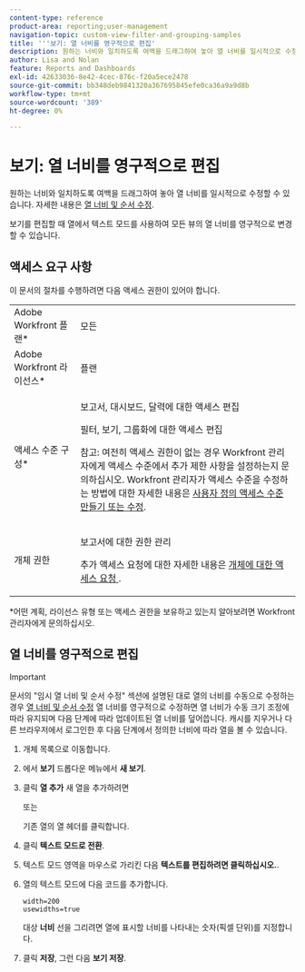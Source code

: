 ```yaml
---
content-type: reference
product-area: reporting;user-management
navigation-topic: custom-view-filter-and-grouping-samples
title: '''보기: 열 너비를 영구적으로 편집'
description: 원하는 너비와 일치하도록 여백을 드래그하여 놓아 열 너비를 일시적으로 수정할 수 있습니다. 자세한 내용은 열 너비 및 순서 수정을 참조하십시오.
author: Lisa and Nolan
feature: Reports and Dashboards
exl-id: 42633036-8e42-4cec-876c-f20a5ece2478
source-git-commit: bb348deb9841320a367695845efe0ca36a9a9d8b
workflow-type: tm+mt
source-wordcount: '389'
ht-degree: 0%

---
```


# 보기: 열 너비를 영구적으로 편집

원하는 너비와 일치하도록 여백을 드래그하여 놓아 열 너비를 일시적으로 수정할 수 있습니다. 자세한 내용은 [열 너비 및 순서 수정](../../../reports-and-dashboards/reports/reporting-elements/modify-column-width-order.md).

보기를 편집할 때 열에서 텍스트 모드를 사용하여 모든 뷰의 열 너비를 영구적으로 변경할 수 있습니다.

## 액세스 요구 사항

이 문서의 절차를 수행하려면 다음 액세스 권한이 있어야 합니다.

<table style="table-layout:auto"> 
 <col> 
 <col> 
 <tbody> 
  <tr> 
   <td role="rowheader">Adobe Workfront 플랜*</td> 
   <td> <p>모든</p> </td> 
  </tr> 
  <tr> 
   <td role="rowheader">Adobe Workfront 라이선스*</td> 
   <td> <p>플랜 </p> </td> 
  </tr> 
  <tr> 
   <td role="rowheader">액세스 수준 구성*</td> 
   <td> <p>보고서, 대시보드, 달력에 대한 액세스 편집</p> <p>필터, 보기, 그룹화에 대한 액세스 편집</p> <p>참고: 여전히 액세스 권한이 없는 경우 Workfront 관리자에게 액세스 수준에서 추가 제한 사항을 설정하는지 문의하십시오. Workfront 관리자가 액세스 수준을 수정하는 방법에 대한 자세한 내용은 <a href="../../../administration-and-setup/add-users/configure-and-grant-access/create-modify-access-levels.md" class="MCXref xref">사용자 정의 액세스 수준 만들기 또는 수정</a>.</p> </td> 
  </tr> 
  <tr> 
   <td role="rowheader">개체 권한</td> 
   <td> <p>보고서에 대한 권한 관리</p> <p>추가 액세스 요청에 대한 자세한 내용은 <a href="../../../workfront-basics/grant-and-request-access-to-objects/request-access.md" class="MCXref xref">개체에 대한 액세스 요청 </a>.</p> </td> 
  </tr> 
 </tbody> 
</table>

&#42;어떤 계획, 라이선스 유형 또는 액세스 권한을 보유하고 있는지 알아보려면 Workfront 관리자에게 문의하십시오.

## 열 너비를 영구적으로 편집

>[!IMPORTANT]
>
>문서의 &quot;임시 열 너비 및 순서 수정&quot; 섹션에 설명된 대로 열의 너비를 수동으로 수정하는 경우 [열 너비 및 순서 수정](../../../reports-and-dashboards/reports/reporting-elements/modify-column-width-order.md) 열 너비를 영구적으로 수정하면 열 너비가 수동 크기 조정에 따라 유지되며 다음 단계에 따라 업데이트된 열 너비를 덮어씁니다. 캐시를 지우거나 다른 브라우저에서 로그인한 후 다음 단계에서 정의한 너비에 따라 열을 볼 수 있습니다.

1. 개체 목록으로 이동합니다.
1. 에서 **보기** 드롭다운 메뉴에서 **새 보기**.

1. 클릭 **열 추가** 새 열을 추가하려면

   또는

   기존 열의 열 헤더를 클릭합니다.

1. 클릭 **텍스트 모드로 전환**.
1. 텍스트 모드 영역을 마우스로 가리킨 다음 **텍스트를 편집하려면 클릭하십시오.**.
1. 열의 텍스트 모드에 다음 코드를 추가합니다.

   ```
   width=200
   usewidths=true
   ```

   대상 **너비** 선을 그리려면 열에 표시할 너비를 나타내는 숫자(픽셀 단위)를 지정합니다.

1. 클릭 **저장**, 그런 다음 **보기 저장**.
